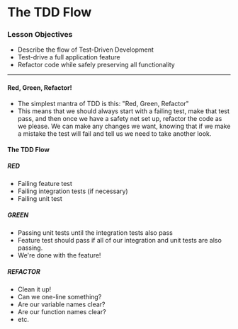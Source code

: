 # The TDD Flow

### Lesson Objectives
- Describe the flow of Test-Driven Development
- Test-drive a full application feature
- Refactor code while safely preserving all functionality

---

#### Red, Green, Refactor!

- The simplest mantra of TDD is this: "Red, Green, Refactor"
- This means that we should always start with a failing test, make that test pass, and then once we have a safety net set up, refactor the code as we please. We can make any changes we want, knowing that if we make a mistake the test will fail and tell us we need to take another look.

#### The TDD Flow

##### RED
- Failing feature test
- Failing integration tests (if necessary)
- Failing unit test

##### GREEN
- Passing unit tests until the integration tests also pass
- Feature test should pass if all of our integration and unit tests are also passing.
- We're done with the feature!

##### REFACTOR
- Clean it up!
- Can we one-line something?
- Are our variable names clear?
- Are our function names clear?
- etc.
